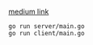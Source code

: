 [medium link](https://medium.com/@OmisNomis/creating-an-rpc-server-in-go-3a94797ab833)

```
go run server/main.go
go run client/main.go
```
